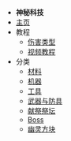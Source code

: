 - **神秘科技**
- [主页](./)
- 教程
    - [伤害类型](./Damage)
    - [视频教程](./Tutorials)
- 分类
    - [材料](./Materials)
    - [机器](./Machines)
    - [工具](./Tools)
    - [武器与防具](./Weapons-and-Armors)
    - [献祭祭坛](./Sacrificial-Altars)
    - [Boss](./Boss)
    - [幽灵方块](./Ghost-Blocks)
